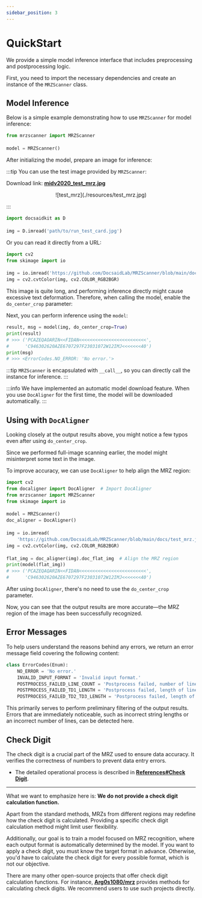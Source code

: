 ```yaml
---
sidebar_position: 3
---
```


# QuickStart

We provide a simple model inference interface that includes preprocessing and postprocessing logic.

First, you need to import the necessary dependencies and create an instance of the `MRZScanner` class.

## Model Inference

Below is a simple example demonstrating how to use `MRZScanner` for model inference:

```python
from mrzscanner import MRZScanner

model = MRZScanner()
```

After initializing the model, prepare an image for inference:

:::tip
You can use the test image provided by `MRZScanner`:

Download link: [**midv2020_test_mrz.jpg**](https://github.com/DocsaidLab/MRZScanner/blob/main/docs/test_mrz.jpg)

<div align="center">
<figure style={{width: "50%"}}>
![test_mrz](./resources/test_mrz.jpg)
</figure>
</div>
:::

```python
import docsaidkit as D

img = D.imread('path/to/run_test_card.jpg')
```

Or you can read it directly from a URL:

```python
import cv2
from skimage import io

img = io.imread('https://github.com/DocsaidLab/MRZScanner/blob/main/docs/test_mrz.jpg?raw=true')
img = cv2.cvtColor(img, cv2.COLOR_RGB2BGR)
```

This image is quite long, and performing inference directly might cause excessive text deformation. Therefore, when calling the model, enable the `do_center_crop` parameter:

Next, you can perform inference using the `model`:

```python
result, msg = model(img, do_center_crop=True)
print(result)
# >>> ('PCAZEQAOARIN<<FIDAN<<<<<<<<<<<<<<<<<<<<<<<<<',
#      'C946302620AZE6707297F23031072W12IMJ<<<<<<<40')
print(msg)
# >>> <ErrorCodes.NO_ERROR: 'No error.'>
```

:::tip
`MRZScanner` is encapsulated with `__call__`, so you can directly call the instance for inference.
:::

:::info
We have implemented an automatic model download feature. When you use `DocAligner` for the first time, the model will be downloaded automatically.
:::

## Using with `DocAligner`

Looking closely at the output results above, you might notice a few typos even after using `do_center_crop`.

Since we performed full-image scanning earlier, the model might misinterpret some text in the image.

To improve accuracy, we can use `DocAligner` to help align the MRZ region:

```python
import cv2
from docaligner import DocAligner  # Import DocAligner
from mrzscanner import MRZScanner
from skimage import io

model = MRZScanner()
doc_aligner = DocAligner()

img = io.imread(
    'https://github.com/DocsaidLab/MRZScanner/blob/main/docs/test_mrz.jpg?raw=true')
img = cv2.cvtColor(img, cv2.COLOR_RGB2BGR)

flat_img = doc_aligner(img).doc_flat_img  # Align the MRZ region
print(model(flat_img))
# >>> ('PCAZEQAQARIN<<FIDAN<<<<<<<<<<<<<<<<<<<<<<<<<',
#      'C946302620AZE6707297F23031072W12IMJ<<<<<<<40')
```

After using `DocAligner`, there's no need to use the `do_center_crop` parameter.

Now, you can see that the output results are more accurate—the MRZ region of the image has been successfully recognized.

## Error Messages

To help users understand the reasons behind any errors, we return an error message field covering the following content:

```python
class ErrorCodes(Enum):
    NO_ERROR = 'No error.'
    INVALID_INPUT_FORMAT = 'Invalid input format.'
    POSTPROCESS_FAILED_LINE_COUNT = 'Postprocess failed, number of lines not 2 or 3.'
    POSTPROCESS_FAILED_TD1_LENGTH = 'Postprocess failed, length of lines not 30 when `doc_type` is TD1.'
    POSTPROCESS_FAILED_TD2_TD3_LENGTH = 'Postprocess failed, length of lines not 36 or 44 when `doc_type` is TD2 or TD3.'
```

This primarily serves to perform preliminary filtering of the output results. Errors that are immediately noticeable, such as incorrect string lengths or an incorrect number of lines, can be detected here.

## Check Digit

The check digit is a crucial part of the MRZ used to ensure data accuracy. It verifies the correctness of numbers to prevent data entry errors.

- The detailed operational process is described in [**References#Check Digit**](./reference.md#Check-Digit).

---

What we want to emphasize here is: **We do not provide a check digit calculation function.**

Apart from the standard methods, MRZs from different regions may redefine how the check digit is calculated. Providing a specific check digit calculation method might limit user flexibility.

Additionally, our goal is to train a model focused on MRZ recognition, where each output format is automatically determined by the model. If you want to apply a check digit, you must know the target format in advance. Otherwise, you'd have to calculate the check digit for every possible format, which is not our objective.

There are many other open-source projects that offer check digit calculation functions. For instance, [**Arg0s1080/mrz**](https://github.com/Arg0s1080/mrz) provides methods for calculating check digits. We recommend users to use such projects directly.
